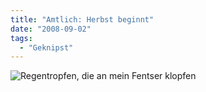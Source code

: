 ```yaml
---
title: "Amtlich: Herbst beginnt"
date: "2008-09-02"
tags:
  - "Geknipst"
---
```


![Regentropfen, die an mein Fentser klopfen](/images/codecandies/l-640-480-41855875-2f6c-48d5-8e67-c26fe027ccfb.jpeg)
